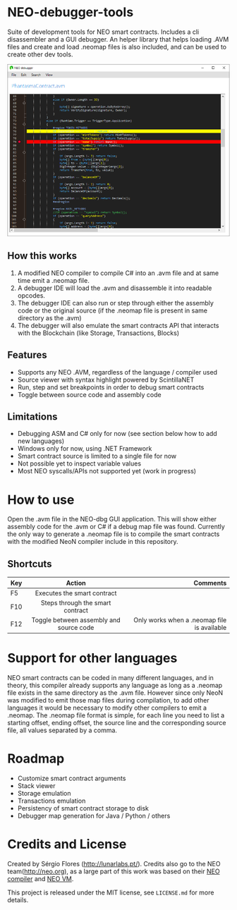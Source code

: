 # NEO-debugger-tools
Suite of development tools for NEO smart contracts.
Includes a cli disassembler and a GUI debugger. An helper library that helps loading .AVM files and create and load .neomap files is also included, and can be used to create other dev tools.

![Debugger Screenshot](images/debugger.png)

## How this works
1. A modified NEO compiler to compile C# into an .avm file and at same time emit a .neomap file.
2. A debugger IDE will load the .avm and disassemble it into readable opcodes.
3. The debugger IDE can also run or step through either the assembly code or the original source (if the .neomap file is present in same directory as the .avm)
4. The debugger will also emulate the smart contracts API that interacts with the Blockchain (like Storage, Transactions, Blocks)

## Features
- Supports any NEO .AVM, regardless of the language / compiler used
- Source viewer with syntax highlight powered by ScintillaNET
- Run, step and set breakpoints in order to debug smart contracts
- Toggle between source code and assembly code

## Limitations
- Debugging ASM and C# only for now (see section below how to add new languages)
- Windows only for now, using .NET Framework
- Smart contract source is limited to a single file for now
- Not possible yet to inspect variable values
- Most NEO syscalls/APIs not supported yet (work in progress)

# How to use

Open the .avm file in the NEO-dbg GUI application.
This will show either assembly code for the .avm or C# if a debug map file was found.
Currently the only way to generate a .neomap file is to compile the smart contracts with the modified NeoN compiler include in this repository.

## Shortcuts
| Key        | Action | Comments  |
| ------------- |:-------------:| -----:|
| F5 | Executes the smart contract ||
| F10 | Steps through the smart contract ||
| F12 | Toggle between assembly and source  code | Only works when a .neomap file is available |

# Support for other languages

NEO smart contracts can be coded in many different languages, and in theory, this compiler already supports any language as long as a .neomap file exists in the same directory as the .avm file.
However since only NeoN was modified to emit those map files during compilation, to add other languages it would be necessary to modify other compilers to emit a .neomap.
The .neomap file format is simple, for each line you need to list a starting offset, ending offset, the source line and the corresponding source file, all values separated by a comma.

# Roadmap
- Customize smart contract arguments
- Stack viewer
- Storage emulation
- Transactions emulation
- Persistency of smart contract storage to disk
- Debugger map generation for Java / Python / others

# Credits and License #

Created by Sérgio Flores (<http://lunarlabs.pt/>).
Credits also go to the NEO team(<http://neo.org>), as a large part  of this work was based on their [NEO compiler](https://github.com/neo-project/neo-compiler) and [NEO VM](https://github.com/neo-project/neo-vm).

This project is released under the MIT license,  see `LICENSE.md` for more details.